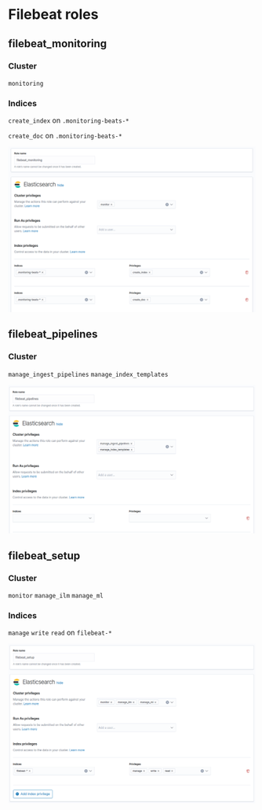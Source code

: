 # Filebeat roles

## filebeat_monitoring

### Cluster
`monitoring`

### Indices
`create_index` on `.monitoring-beats-*`

`create_doc` on `.monitoring-beats-*`

![](.filebeat-user_images/3f828596.png)


## filebeat_pipelines

### Cluster
`manage_ingest_pipelines` `manage_index_templates`

![](.filebeat-user_images/60869969.png)

## filebeat_setup

### Cluster
`monitor` `manage_ilm` `manage_ml`

### Indices
`manage` `write` `read` on `filebeat-*`

![](.filebeat-user_images/37b83ef2.png)
